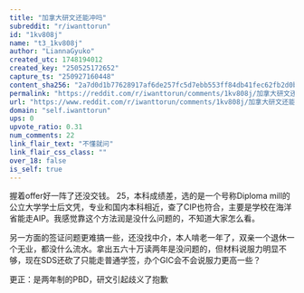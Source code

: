 ```yaml
---
title: "加拿大研文还能冲吗"
subreddit: "r/iwanttorun"
id: "1kv808j"
name: "t3_1kv808j"
author: "LiannaGyuko"
created_utc: 1748194012
created_key: "250525172652"
capture_ts: "250927160448"
content_sha256: "2a7d0d1b77628917af6de257fc5d7ebb553ff84db41fec62fb2d0b939d3bd121"
permalink: "https://reddit.com/r/iwanttorun/comments/1kv808j/加拿大研文还能冲吗/"
url: "https://www.reddit.com/r/iwanttorun/comments/1kv808j/加拿大研文还能冲吗/"
domain: "self.iwanttorun"
ups: 0
upvote_ratio: 0.31
num_comments: 22
link_flair_text: "不懂就问"
link_flair_css_class: ""
over_18: false
is_self: true
---
```


握着offer好一阵了还没交钱。 25，本科成绩差，选的是一个号称Diploma
mill的公立大学学士后文凭，专业和国内本科相近，查了CIP也符合，主要是学校在海洋省能走AIP。我感觉靠这个方法润是没什么问题的，不知道大家怎么看。

另一方面的签证问题更难搞一些，还没找中介，本人啃老一年了，双亲一个退休一个无业，都没什么流水。拿出五六十万读两年是没问题的，但材料说服力明显不够，现在SDS还砍了只能走普通学签，办个GIC会不会说服力更高一些？

更正：是两年制的PBD，研文引起歧义了抱歉
